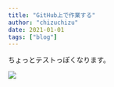 ```yaml
---
title: "GitHub上で作業する"
author: "chizuchizu"
date: 2021-01-01
tags: ["blog"]
---
```



ちょっとテストっぽくなります。


![](https://media.discordapp.net/attachments/795149266258493494/795149328439967744/bb1d8b493dc1aaad.png?width=459&height=445)
